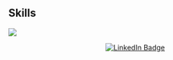 ## Skills
<p align="left">
  <a href="https://skillicons.dev">
    <img src="https://skillicons.dev/icons?i=angular,bash,c,cpp,cs,css,docker,flutter,git,github,godot,html,javascript,linux,mysql,nodejs,php,typescript,vim,vscode,vue" />
  </a>
</p>

<div align="center">
  <a href="https://www.linkedin.com/in/mattia-marzano-63941b271/">
    <img src="https://img.shields.io/badge/LinkedIn-blue?style=for-the-badge&logo=linkedin&logoColor=white" alt="LinkedIn Badge"/>
  </a>
</div>

